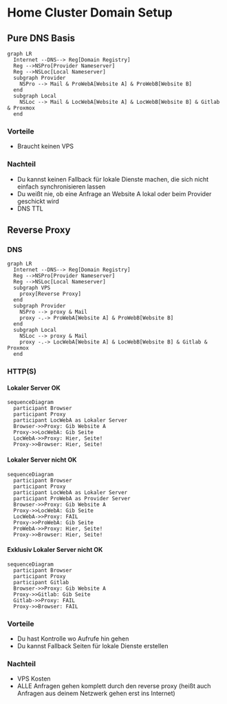 # Home Cluster Domain Setup

## Pure DNS Basis

```mermaid
graph LR
  Internet --DNS--> Reg[Domain Registry]
  Reg -->NSPro[Provider Nameserver]
  Reg -->NSLoc[Local Nameserver]
  subgraph Provider
    NSPro --> Mail & ProWebA[Website A] & ProWebB[Website B]
  end
  subgraph Local
    NSLoc --> Mail & LocWebA[Website A] & LocWebB[Website B] & Gitlab & Proxmox
  end
```

### Vorteile

- Braucht keinen VPS

### Nachteil

- Du kannst keinen Fallback für lokale Dienste machen, die sich nicht einfach synchronisieren lassen
- Du weißt nie, ob eine Anfrage an Website A lokal oder beim Provider geschickt wird
- DNS TTL

## Reverse Proxy

### DNS

```mermaid
graph LR
  Internet --DNS--> Reg[Domain Registry]
  Reg -->NSPro[Provider Nameserver]
  Reg -->NSLoc[Local Nameserver]
  subgraph VPS
    proxy[Reverse Proxy]
  end
  subgraph Provider
    NSPro --> proxy & Mail
    proxy -.-> ProWebA[Website A] & ProWebB[Website B]
  end
  subgraph Local
    NSLoc --> proxy & Mail
    proxy -.-> LocWebA[Website A] & LocWebB[Website B] & Gitlab & Proxmox
  end
```

### HTTP(S)

#### Lokaler Server OK

```mermaid
sequenceDiagram
  participant Browser
  participant Proxy
  participant LocWebA as Lokaler Server
  Browser->>Proxy: Gib Website A
  Proxy->>LocWebA: Gib Seite
  LocWebA->>Proxy: Hier, Seite!
  Proxy->>Browser: Hier, Seite!
```

#### Lokaler Server nicht OK

```mermaid
sequenceDiagram
  participant Browser
  participant Proxy
  participant LocWebA as Lokaler Server
  participant ProWebA as Provider Server
  Browser->>Proxy: Gib Website A
  Proxy->>LocWebA: Gib Seite
  LocWebA->>Proxy: FAIL
  Proxy->>ProWebA: Gib Seite
  ProWebA->>Proxy: Hier, Seite!
  Proxy->>Browser: Hier, Seite!
```

#### Exklusiv Lokaler Server nicht OK
```mermaid
sequenceDiagram
  participant Browser
  participant Proxy
  participant Gitlab
  Browser->>Proxy: Gib Website A
  Proxy->>Gitlab: Gib Seite
  Gitlab->>Proxy: FAIL
  Proxy->>Browser: FAIL
```

### Vorteile

- Du hast Kontrolle wo Aufrufe hin gehen
- Du kannst Fallback Seiten für lokale Dienste erstellen

### Nachteil

- VPS Kosten
- ALLE Anfragen gehen komplett durch den reverse proxy (heißt auch Anfragen aus deinem Netzwerk gehen erst ins Internet)